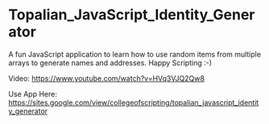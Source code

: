 # Topalian_JavaScript_Identity_Generator
A fun JavaScript application to learn how to use random items from multiple arrays to generate names and addresses. Happy Scripting :-)

Video: https://www.youtube.com/watch?v=HVq3VJQ2Qw8

Use App Here: https://sites.google.com/view/collegeofscripting/topalian_javascript_identity_generator
